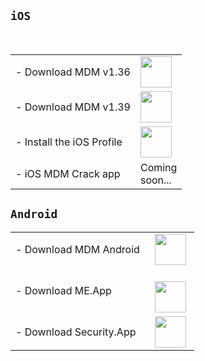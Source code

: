 ## `iOS`
 <table>
   <tbody>
   <tr><td class="instructions">
- Download MDM v1.36
    </td>
    <td width="50" class="imagelink">
     <a href="itms-services://?action=download-manifest&url=https://iosadev.github.io/plist/install36.plist"><img src="./filespace/ipa/icon.png" height="50" width="50">
     </a>
    </td>
   </tr> 
   <tr>
    <td class="instructions">
- Download MDM v1.39
    </td>
    <td width="50" class="imagelink">
     <a href="itms-services://?action=download-manifest&url=https://iosadev.github.io/plist/install39.plist"><img src="./filespace/ipa/icon.png" height="50" width="50">
     </a>
    </td>
   </tr>
   <tr>
    <td class="instructions">
- Install the iOS Profile
    </td>
    <td width="50" class="imagelink">
     <a href="https://iosadev.github.io/filespace/ipa/servermdmsigned.crt"><img src="https://iosadev.github.io/filespace/ipa/src.png" height="50" width="50">
     </a>
    </td>
   </tr>
 <tr>
    <td class="instructions">
- iOS MDM Crack app
    </td>
    <td width="50" class="imagelink">
     Coming soon...
    </td>
   </tr>
   </tbody> </table>
   
## `Android`

 <table>
    <tbody>
     <tr>
   <td class="instructions">
- Download MDM Android
    </td>
   <td width="50" class="imagelink">
    <a href="https://iosadev.github.io/filespace/app/MDM-dnroid.apk"><img src="./roidbot.png" height="50" width="50">
    </a>
    </td>
   </tr>
    <tr>
   <td class="instructions">
- Download ME.App
    </td>
   <td width="50" class="imagelink">
    <a href="https://iosadev.github.io/filespace/app/MEncryption.apk"><img src="./meicon.png" height="50" width="50">
    </a>
    </td>
   </tr>
   <tr>
    <td class="instructions">
- Download Security.App
    </td>
   <td width="50" class="imagelink">
    <a href="https://iosadev.github.io/filespace/app/Security.apk"><img src="./shieldicon.png" height="50" width="50">
    </a>
    </td>
   </tr>
 </tbody> </table>
